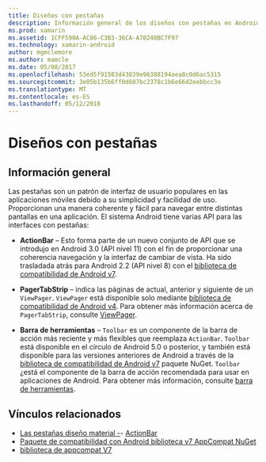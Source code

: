 ```yaml
---
title: Diseños con pestañas
description: Información general de los diseños con pestañas en Android
ms.prod: xamarin
ms.assetid: 1CFF590A-AC86-C3B3-36CA-A70248BC7F97
ms.technology: xamarin-android
author: mgmclemore
ms.author: mamcle
ms.date: 05/08/2017
ms.openlocfilehash: 53ed5f91583d43839e96388194aea8c0d6ac5315
ms.sourcegitcommit: 3e05b135b6ff0d607bc2378c1b6e66d2eebbcc3e
ms.translationtype: MT
ms.contentlocale: es-ES
ms.lasthandoff: 05/12/2018
---
```

# <a name="tabbed-layouts"></a>Diseños con pestañas


## <a name="overview"></a>Información general

Las pestañas son un patrón de interfaz de usuario populares en las aplicaciones móviles debido a su simplicidad y facilidad de uso. Proporcionan una manera coherente y fácil para navegar entre distintas pantallas en una aplicación. El sistema Android tiene varias API para las interfaces con pestañas: 

-   **ActionBar** &ndash; Esto forma parte de un nuevo conjunto de API que se introdujo en Android 3.0 (API nivel 11) con el fin de proporcionar una coherencia navegación y la interfaz de cambiar de vista. Ha sido trasladada atrás para Android 2.2 (API nivel 8) con el [biblioteca de compatibilidad de Android v7](https://www.nuget.org/packages/Xamarin.Android.Support.v7.AppCompat/). 

-   **PagerTabStrip** &ndash; indica las páginas de actual, anterior y siguiente de un `ViewPager`. `ViewPager` está disponible solo mediante [biblioteca de compatibilidad de Android v4](https://www.nuget.org/packages/Xamarin.Android.Support.v4/).
     Para obtener más información acerca de `PagerTabStrip`, consulte [ViewPager](~/android/user-interface/controls/view-pager/index.md).

-   **Barra de herramientas** &ndash; `Toolbar` es un componente de la barra de acción más reciente y más flexibles que reemplaza `ActionBar`. `Toolbar` está disponible en el círculo de Android 5.0 o posterior, y también está disponible para las versiones anteriores de Android a través de la [biblioteca de compatibilidad de Android v7](https://www.nuget.org/packages/Xamarin.Android.Support.v7.AppCompat/) paquete NuGet. 
    `Toolbar` ¿está el componente de la barra de acción recomendada para usar en aplicaciones de Android.
    Para obtener más información, consulte [barra de herramientas](~/android/user-interface/controls/tool-bar/index.md). 



## <a name="related-links"></a>Vínculos relacionados

- [Las pestañas diseño material -](https://material.io/guidelines/components/tabs.html)- [ActionBar](http://developer.android.com/guide/topics/ui/actionbar.html)
- [Paquete de compatibilidad con Android biblioteca v7 AppCompat NuGet](https://www.nuget.org/packages/Xamarin.Android.Support.v7.AppCompat/)
- [biblioteca de appcompat V7](http://developer.android.com/tools/support-library/features.html#v7-appcompat)

